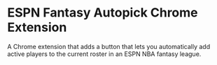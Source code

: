 # ESPN Fantasy Autopick Chrome Extension
A Chrome extension that adds a button that lets you automatically add active players to the current roster in an ESPN NBA fantasy league.
